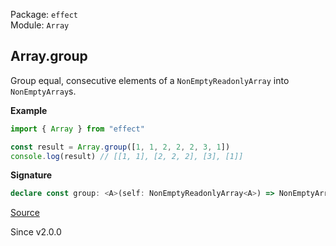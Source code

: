 Package: `effect`<br />
Module: `Array`<br />

## Array.group

Group equal, consecutive elements of a `NonEmptyReadonlyArray` into `NonEmptyArray`s.

**Example**

```ts
import { Array } from "effect"

const result = Array.group([1, 1, 2, 2, 2, 3, 1])
console.log(result) // [[1, 1], [2, 2, 2], [3], [1]]
```

**Signature**

```ts
declare const group: <A>(self: NonEmptyReadonlyArray<A>) => NonEmptyArray<NonEmptyArray<A>>
```

[Source](https://github.com/Effect-TS/effect/tree/main/packages/effect/src/Array.ts#L2049)

Since v2.0.0